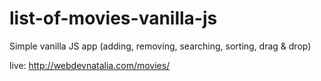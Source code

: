 # list-of-movies-vanilla-js
Simple vanilla JS app (adding, removing, searching, sorting, drag &amp; drop)

live: http://webdevnatalia.com/movies/
